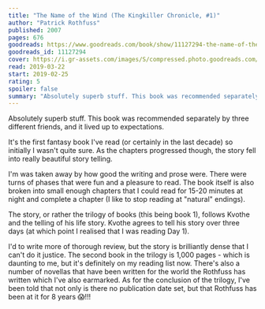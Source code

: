 ```yaml
---
title: "The Name of the Wind (The Kingkiller Chronicle, #1)"
author: "Patrick Rothfuss"
published: 2007
pages: 676
goodreads: https://www.goodreads.com/book/show/11127294-the-name-of-the-wind
goodreads_id: 11127294
cover: https://i.gr-assets.com/images/S/compressed.photo.goodreads.com/books/1328125373l/11127294._SX98_.jpg
read: 2019-03-22
start: 2019-02-25
rating: 5
spoiler: false
summary: "Absolutely superb stuff. This book was recommended separately by three different friends, and it lived up to expectations."
---
```


Absolutely superb stuff. This book was recommended separately by three different friends, and it lived up to expectations.  
  
It's the first fantasy book I've read (or certainly in the last decade) so initially I wasn't quite sure. As the chapters progressed though, the story fell into really beautiful story telling.  
  
I'm was taken away by how good the writing and prose were. There were turns of phases that were fun and a pleasure to read. The book itself is also broken into small enough chapters that I could read for 15-20 minutes at night and complete a chapter (I like to stop reading at "natural" endings).  
  
The story, or rather the trilogy of books (this being book 1), follows Kvothe and the telling of his life story. Kvothe agrees to tell his story over three days (at which point I realised that I was reading Day 1).  
  
I'd to write more of thorough review, but the story is brilliantly dense that I can't do it justice. The second book in the trilogy is 1,000 pages - which is daunting to me, but it's definitely on my reading list now. There's also a number of novellas that have been written for the world the Rothfuss has written which I've also earmarked. As for the conclusion of the trilogy, I've been told that not only is there no publication date set, but that Rothfuss has been at it for 8 years 😱!!!
